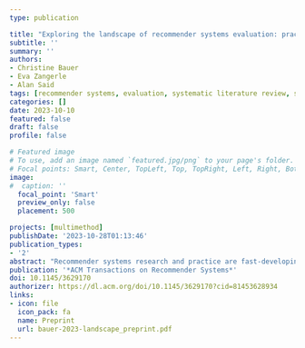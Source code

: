 ```yaml
---
type: publication

title: "Exploring the landscape of recommender systems evaluation: practices and perspectives"
subtitle: ''
summary: ''
authors:
- Christine Bauer
- Eva Zangerle
- Alan Said
tags: [recommender systems, evaluation, systematic literature review, survey, TORS]
categories: []
date: 2023-10-10
featured: false
draft: false
profile: false

# Featured image
# To use, add an image named `featured.jpg/png` to your page's folder.
# Focal points: Smart, Center, TopLeft, Top, TopRight, Left, Right, BottomLeft, Bottom, BottomRight.
image:
#  caption: ''
  focal_point: 'Smart'
  preview_only: false
  placement: 500

projects: [multimethod]
publishDate: '2023-10-28T01:13:46'
publication_types:
- '2'
abstract: "Recommender systems research and practice are fast-developing topics with growing adoption in a wide variety of information access scenarios. In this paper, we present an overview of research specifically focused on the evaluation of recommender systems. We perform a systematic literature review, in which we analyze 57 papers spanning six years (2017--2022). Focusing on the processes surrounding evaluation, we dial in on the methods applied, the datasets utilized, and the metrics used. Our study shows that the predominant experiment type in research on the evaluation of recommender systems is offline experimentation and that online evaluations are primarily used in combination with other experimentation methods, e.g., an offline experiment. Furthermore, we find that only a few datasets (MovieLens, Amazon review dataset) are widely used, while many datasets are used in only a few papers each. We observe a similar scenario when analyzing the employed performance metrics---a few metrics are widely used (precision, nDCG, and Recall), while many others are used in only a few papers. Overall, our review indicates that beyond-accuracy qualities are rarely assessed. Our analysis shows that the research community working on evaluation has focused on the development of evaluation in a rather narrow scope, with the majority of experiments focusing on a few metrics, datasets, and methods."
publication: '*ACM Transactions on Recommender Systems*'
doi: 10.1145/3629170
authorizer: https://dl.acm.org/doi/10.1145/3629170?cid=81453628934
links:
- icon: file
  icon_pack: fa
  name: Preprint
  url: bauer-2023-landscape_preprint.pdf
---
```

